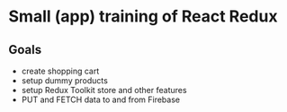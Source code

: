 # Small (app) training of React Redux

## Goals

- create shopping cart
- setup dummy products
- setup Redux Toolkit store and other features
- PUT and FETCH data to and from Firebase
